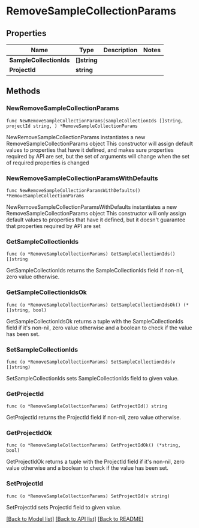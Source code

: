 # RemoveSampleCollectionParams

## Properties

Name | Type | Description | Notes
------------ | ------------- | ------------- | -------------
**SampleCollectionIds** | **[]string** |  | 
**ProjectId** | **string** |  | 

## Methods

### NewRemoveSampleCollectionParams

`func NewRemoveSampleCollectionParams(sampleCollectionIds []string, projectId string, ) *RemoveSampleCollectionParams`

NewRemoveSampleCollectionParams instantiates a new RemoveSampleCollectionParams object
This constructor will assign default values to properties that have it defined,
and makes sure properties required by API are set, but the set of arguments
will change when the set of required properties is changed

### NewRemoveSampleCollectionParamsWithDefaults

`func NewRemoveSampleCollectionParamsWithDefaults() *RemoveSampleCollectionParams`

NewRemoveSampleCollectionParamsWithDefaults instantiates a new RemoveSampleCollectionParams object
This constructor will only assign default values to properties that have it defined,
but it doesn't guarantee that properties required by API are set

### GetSampleCollectionIds

`func (o *RemoveSampleCollectionParams) GetSampleCollectionIds() []string`

GetSampleCollectionIds returns the SampleCollectionIds field if non-nil, zero value otherwise.

### GetSampleCollectionIdsOk

`func (o *RemoveSampleCollectionParams) GetSampleCollectionIdsOk() (*[]string, bool)`

GetSampleCollectionIdsOk returns a tuple with the SampleCollectionIds field if it's non-nil, zero value otherwise
and a boolean to check if the value has been set.

### SetSampleCollectionIds

`func (o *RemoveSampleCollectionParams) SetSampleCollectionIds(v []string)`

SetSampleCollectionIds sets SampleCollectionIds field to given value.


### GetProjectId

`func (o *RemoveSampleCollectionParams) GetProjectId() string`

GetProjectId returns the ProjectId field if non-nil, zero value otherwise.

### GetProjectIdOk

`func (o *RemoveSampleCollectionParams) GetProjectIdOk() (*string, bool)`

GetProjectIdOk returns a tuple with the ProjectId field if it's non-nil, zero value otherwise
and a boolean to check if the value has been set.

### SetProjectId

`func (o *RemoveSampleCollectionParams) SetProjectId(v string)`

SetProjectId sets ProjectId field to given value.



[[Back to Model list]](../README.md#documentation-for-models) [[Back to API list]](../README.md#documentation-for-api-endpoints) [[Back to README]](../README.md)


